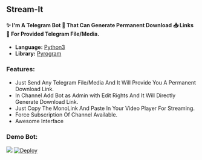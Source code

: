 # <h2> Stream-It </h2>
<h4> ✨ I'm A Telegram Bot 🤖 That Can Generate Permanent Download 📥 Links 📎 For Provided Telegram File/Media.</h4>

* **Language:** [Python3](https://www.python.org)
* **Library:** [Pyrogram](https://docs.pyrogram.org)

### Features:
- Just Send Any Telegram File/Media And It Will Provide You A Permanent Download Link.
- In Channel Add Bot as Admin with Edit Rights And It Will Directly Generate Download Link.
- Just Copy The MonoLink And Paste In Your Video Player For Streaming.
- Force Subscription Of Channel Available.
- Awesome Interface

### Demo Bot:
<a href="https://t.me/streamer_fluxbot"><img src="https://img.shields.io/badge/Demo-Telegram%20Bot-blue.svg?logo=telegram"></a>
[![Deploy](https://www.herokucdn.com/deploy/button.svg)](https://heroku.com/deploy?template=https://github.com/Flux-Inc/Stream-It/)
